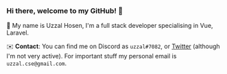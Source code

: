### Hi there, welcome to my GitHub! 👋

🚀 My name is Uzzal Hosen, I'm a full stack developer specialising in Vue, Laravel.

✉️ **Contact**: You can find me on Discord as `uzzal#7082`, or [Twitter](https://twitter.com/uzzalcse) (although I'm not very active). For important stuff my personal email is `uzzal.cse@gmail.com`.
